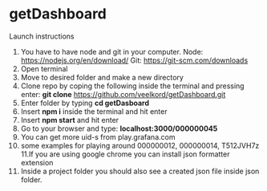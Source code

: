 # getDashboard

Launch instructions

1. You have to have node and git in your computer. Node: https://nodejs.org/en/download/ Git: https://git-scm.com/downloads
2. Open terminal
3. Move to desired folder and make a new directory 
4. Clone repo by coping the following inside the terminal and pressing enter: **git clone** https://github.com/veelkord/getDashboard.git
5. Enter folder by typing **cd getDasboard**
6. Insert **npm i** inside the terminal and hit enter
7. Insert **npm start** and hit enter
8. Go to your browser and type: **localhost:3000/000000045** 
9. You can get more uid-s from play.grafana.com
10. some examples for playing around 000000012, 000000014, T512JVH7z
11.If you are using google chrome you can install json formatter extension
12. Inside a project folder you should also see a created json file inside json folder.


